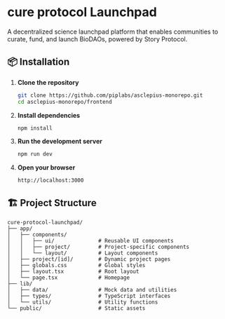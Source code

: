 # cure protocol Launchpad

A decentralized science launchpad platform that enables communities to curate, fund, and launch BioDAOs, powered by Story Protocol.

## 📦 Installation

1. **Clone the repository**

   ```bash
   git clone https://github.com/piplabs/asclepius-monorepo.git
   cd asclepius-monorepo/frontend
   ```

2. **Install dependencies**

   ```bash
   npm install
   ```

3. **Run the development server**

   ```bash
   npm run dev
   ```

4. **Open your browser**
   ```
   http://localhost:3000
   ```

## 🏗️ Project Structure

```
cure-protocol-launchpad/
├── app/
│   ├── components/
│   │   ├── ui/              # Reusable UI components
│   │   ├── project/         # Project-specific components
│   │   └── layout/          # Layout components
│   ├── project/[id]/        # Dynamic project pages
│   ├── globals.css          # Global styles
│   ├── layout.tsx           # Root layout
│   └── page.tsx             # Homepage
├── lib/
│   ├── data/                # Mock data and utilities
│   ├── types/               # TypeScript interfaces
│   └── utils/               # Utility functions
└── public/                  # Static assets
```
